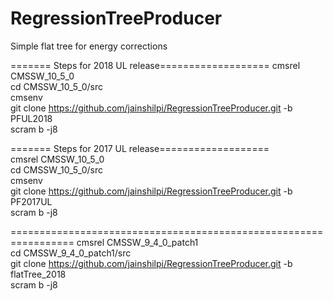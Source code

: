# RegressionTreeProducer </br>
Simple flat tree for energy corrections </br>

======= Steps for 2018 UL release===================
cmsrel CMSSW_10_5_0 </br>
cd CMSSW_10_5_0/src </br>
cmsenv </br>
git clone https://github.com/jainshilpi/RegressionTreeProducer.git -b PFUL2018 </br>
scram b -j8  </br>

======= Steps for 2017 UL release=================== </br>
cmsrel CMSSW_10_5_0 </br>
cd CMSSW_10_5_0/src </br>
cmsenv </br>
git clone https://github.com/jainshilpi/RegressionTreeProducer.git -b PF2017UL </br>
scram b -j8 </br>

=================================================================
cmsrel CMSSW_9_4_0_patch1 </br>
cd CMSSW_9_4_0_patch1/src </br>
git clone https://github.com/jainshilpi/RegressionTreeProducer.git -b flatTree_2018 </br>
scram b -j8 </br>
